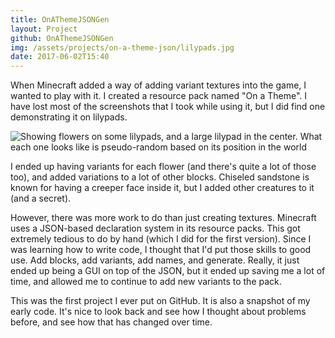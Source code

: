 ```yaml
---
title: OnAThemeJSONGen
layout: Project
github: OnAThemeJSONGen
img: /assets/projects/on-a-theme-json/lilypads.jpg
date: 2017-06-02T15:40
---
```


When Minecraft added a way of adding variant textures into the game, I wanted to play with it. I created a resource pack named "On a Theme". I have lost most of the screenshots that I took while using it, but I did find one demonstrating it on lilypads.

![Showing flowers on some lilypads, and a large lilypad in the center. What each one looks like is pseudo-random based on its position in the world](/assets/projects/on-a-theme-json/lilypads.jpg)

I ended up having variants for each flower (and there's quite a lot of those too), and added variations to a lot of other blocks. Chiseled sandstone is known for having a creeper face inside it, but I added other creatures to it (and a secret).

However, there was more work to do than just creating textures. Minecraft uses a JSON-based declaration system in its resource packs. This got extremely tedious to do by hand (which I did for the first version). Since I was learning how to write code, I thought that I'd put those skills to good use. Add blocks, add variants, add names, and generate. Really, it just ended up being a GUI on top of the JSON, but it ended up saving me a lot of time, and allowed me to continue to add new variants to the pack.

This was the first project I ever put on GitHub. It is also a snapshot of my early code. It's nice to look back and see how I thought about problems before, and see how that has changed over time.

